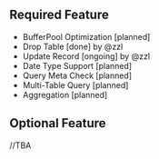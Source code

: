 ## Required Feature
* BufferPool Optimization [planned]
* Drop Table [done] by @zzl
* Update Record [ongoing] by @zzl
* Date Type Support [planned]
* Query Meta Check [planned]
* Multi-Table Query [planned]
* Aggregation [planned]

## Optional Feature
//TBA
